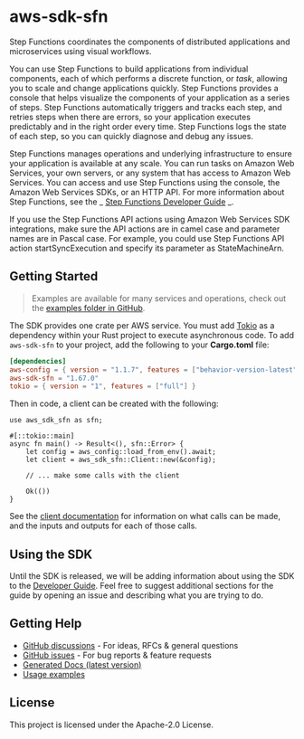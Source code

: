 # aws-sdk-sfn

Step Functions coordinates the components of distributed applications and microservices using visual workflows.

You can use Step Functions to build applications from individual components, each of which performs a discrete function, or _task_, allowing you to scale and change applications quickly. Step Functions provides a console that helps visualize the components of your application as a series of steps. Step Functions automatically triggers and tracks each step, and retries steps when there are errors, so your application executes predictably and in the right order every time. Step Functions logs the state of each step, so you can quickly diagnose and debug any issues.

Step Functions manages operations and underlying infrastructure to ensure your application is available at any scale. You can run tasks on Amazon Web Services, your own servers, or any system that has access to Amazon Web Services. You can access and use Step Functions using the console, the Amazon Web Services SDKs, or an HTTP API. For more information about Step Functions, see the _ [Step Functions Developer Guide](https://docs.aws.amazon.com/step-functions/latest/dg/welcome.html) _.

If you use the Step Functions API actions using Amazon Web Services SDK integrations, make sure the API actions are in camel case and parameter names are in Pascal case. For example, you could use Step Functions API action startSyncExecution and specify its parameter as StateMachineArn.

## Getting Started

> Examples are available for many services and operations, check out the
> [examples folder in GitHub](https://github.com/awslabs/aws-sdk-rust/tree/main/examples).

The SDK provides one crate per AWS service. You must add [Tokio](https://crates.io/crates/tokio)
as a dependency within your Rust project to execute asynchronous code. To add `aws-sdk-sfn` to
your project, add the following to your **Cargo.toml** file:

```toml
[dependencies]
aws-config = { version = "1.1.7", features = ["behavior-version-latest"] }
aws-sdk-sfn = "1.67.0"
tokio = { version = "1", features = ["full"] }
```

Then in code, a client can be created with the following:

```rust,no_run
use aws_sdk_sfn as sfn;

#[::tokio::main]
async fn main() -> Result<(), sfn::Error> {
    let config = aws_config::load_from_env().await;
    let client = aws_sdk_sfn::Client::new(&config);

    // ... make some calls with the client

    Ok(())
}
```

See the [client documentation](https://docs.rs/aws-sdk-sfn/latest/aws_sdk_sfn/client/struct.Client.html)
for information on what calls can be made, and the inputs and outputs for each of those calls.

## Using the SDK

Until the SDK is released, we will be adding information about using the SDK to the
[Developer Guide](https://docs.aws.amazon.com/sdk-for-rust/latest/dg/welcome.html). Feel free to suggest
additional sections for the guide by opening an issue and describing what you are trying to do.

## Getting Help

* [GitHub discussions](https://github.com/awslabs/aws-sdk-rust/discussions) - For ideas, RFCs & general questions
* [GitHub issues](https://github.com/awslabs/aws-sdk-rust/issues/new/choose) - For bug reports & feature requests
* [Generated Docs (latest version)](https://awslabs.github.io/aws-sdk-rust/)
* [Usage examples](https://github.com/awslabs/aws-sdk-rust/tree/main/examples)

## License

This project is licensed under the Apache-2.0 License.

